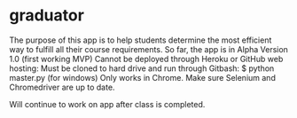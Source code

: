 # graduator
The purpose of this app is to help students determine the most efficient way to fulfill all their course requirements.
So far, the app is in Alpha Version 1.0 (first working MVP)
Cannot be deployed through Heroku or GitHub web hosting:
  Must be cloned to hard drive and run through Gitbash:
    $ python master.py (for windows)
  Only works in Chrome.
  Make sure Selenium and Chromedriver are up to date.
  
Will continue to work on app after class is completed.
